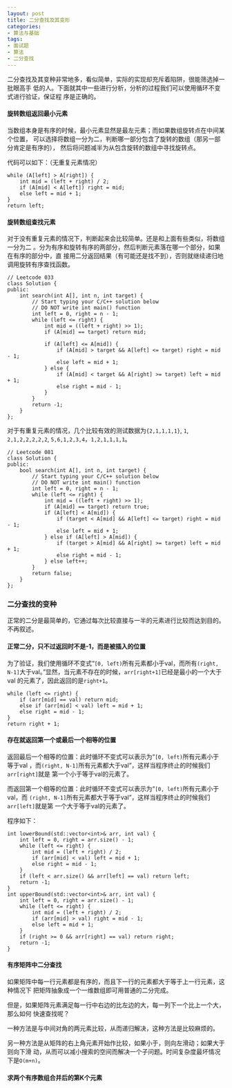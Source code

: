 ```yaml
---
layout: post
title: 二分查找及其变形
categories:
- 算法与基础
tags:
- 面试题
- 算法
- 二分查找
---
```


二分查找及其变种非常地多，看似简单，实际的实现却充斥着陷阱，很能筛选掉一批眼高手
低的人。下面就其中一些进行分析，分析的过程我们可以使用循环不变式进行验证，保证程
序是正确的。

#### 旋转数组返回最小元素

当数组本身是有序的时候，最小元素显然是最左元素；而如果数组旋转点在中间某个位置，
可以选择将数组一分为二，判断哪一部分包含了旋转的数组（那另一部分肯定是有序的），
然后将问题减半为从包含旋转的数组中寻找旋转点。

代码可以如下：（无重复元素情况）

    while (A[left] > A[right]) {
        int mid = (left + right) / 2;
        if (A[mid] < A[left]) right = mid;
        else left = mid + 1;
    }
    return left;

#### 旋转数组查找元素

对于没有重复元素的情况下，判断起来会比较简单。还是和上面有些类似，将数组一分为二
。分为有序和旋转有序的两部分，然后判断元素落在哪一个部分，如果在有序的部分中，直
接用二分返回结果（有可能还是找不到），否则就继续递归地调用旋转有序查找函数。

    // Leetcode 033
    class Solution {
    public:
        int search(int A[], int n, int target) {
            // Start typing your C/C++ solution below
            // DO NOT write int main() function
            int left = 0, right = n - 1;
            while (left <= right) {
                int mid = ((left + right) >> 1);
                if (A[mid] == target) return mid;

                if (A[left] <= A[mid]) {
                    if (A[mid] > target && A[left] <= target) right = mid - 1;
                    else left = mid + 1;
                } else {
                    if (A[mid] < target && A[right] >= target) left = mid + 1;
                    else right = mid - 1;
                }
            }
            return -1;
        }
    };


对于有重复元素的情况，几个比较有效的测试数据为`{2,1,1,1,1}`, `1`, `2,1,2,2,2,2,2`, `5,6,1,2,3,4`，`1,2,1,1,1,1`。

    // Leetcode 081
    class Solution {
    public:
        bool search(int A[], int n, int target) {
            // Start typing your C/C++ solution below
            // DO NOT write int main() function
            int left = 0, right = n - 1;
            while (left <= right) {
                int mid = ((left + right) >> 1);
                if (A[mid] == target) return true;
                if (A[left] < A[mid]) {
                    if (target < A[mid] && A[left] <= target) right = mid - 1; 
                    else left = mid + 1;
                } else if (A[left] > A[mid]) {
                    if (target > A[mid] && A[right] >= target) left = mid + 1; 
                    else right = mid - 1;
                } else left++;
            }
            return false;
        }
    };

### 二分查找的变种

正常的二分是最简单的，它通过每次比较直接与一半的元素进行比较而达到目的。不再叙述。

#### 正常二分，只不过返回时不是-1，而是被插入的位置

为了验证，我们使用循环不变式“`[0, left)`所有元素都小于val，而所有`(right,
N-1]`大于val。”显然，当元素不存在的时候，`arr[right+1]`已经是最小的一个大于val
的元素了，因此返回的是`right+1`。

    while (left <= right) {
        if (arr[mid] == val) return mid;
        else if (arr[mid] < val) left = mid + 1;
        else right = mid - 1;
    }
    return right + 1;

#### 存在就返回第一个或最后一个相等的位置

返回最后一个相等的位置：此时循环不变式可以表示为“`[0, left)`所有元素小于等于val
，而`(right, N-1]`所有元素都大于val”，这样当程序终止的时候我们`arr[right]`就是
第一个小于等于val的元素了。

而返回第一个相等的位置：此时循环不变式可以表示为“`[0, left)`所有元素小于val，而
`(right, N-1]`所有元素都大于等于val”，这样当程序终止的时候我们`arr[left]`就是第
一个大于等于val的元素了。

程序如下：

	int lowerBound(std::vector<int>& arr, int val) {
		int left = 0, right = arr.size() - 1;
		while (left <= right) {
			int mid = (left + right) / 2;
			if (arr[mid] < val) left = mid + 1;
			else right = mid - 1;
		}
		if (left < arr.size() && arr[left] == val) return left;
		return -1;
	}
	int upperBound(std::vector<int>& arr, int val) {
		int left = 0, right = arr.size() - 1;
		while (left <= right) {
			int mid = (left + right) / 2;
			if (arr[mid] > val) right = mid - 1;
			else left = mid + 1;
		}
		if (right >= 0 && arr[right] == val) return right;
		return -1;
	}

#### 有序矩阵中二分查找

如果矩阵中每一行元素都是有序的，而且下一行的元素都大于等于上一行元素，这种情况下
把矩阵抽象成一个一维数组即可用普通的二分完成。

但是，如果矩阵元素满足每一行中右边的比左边的大，每一列下一个比上一个大，那么如何
快速查找呢？

一种方法是与中间对角的两元素比较，从而递归解决，这种方法是比较麻烦的。

另一种方法是从矩阵的右上角元素开始作比较，如果小于，则向左滑动；如果大于则向下滑
动，从而可以减小搜索的空间而解决一个子问题。时间复杂度最坏情况下是`O(m+n)`。


#### 求两个有序数组合并后的第K个元素

